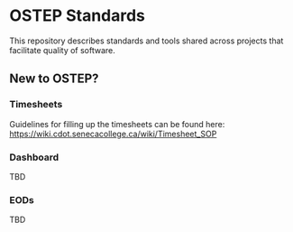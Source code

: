 
# OSTEP Standards

This repository describes standards and tools shared across projects that facilitate quality of software.

## New to OSTEP?

### Timesheets

Guidelines for filling up the timesheets can be found here: https://wiki.cdot.senecacollege.ca/wiki/Timesheet_SOP

### Dashboard

TBD

### EODs

TBD


